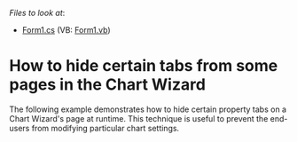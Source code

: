 <!-- default file list -->
*Files to look at*:

* [Form1.cs](./CS/Form1.cs) (VB: [Form1.vb](./VB/Form1.vb))
<!-- default file list end -->
# How to hide certain tabs from some pages in the Chart Wizard


<p>The following example demonstrates how to hide certain property tabs on a Chart Wizard's page at runtime. This technique is useful to prevent the end-users from modifying particular chart settings.</p>

<br/>



